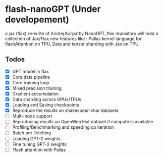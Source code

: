 # flash-nanoGPT (Under developement)

a jax (flax) re-write of Andrej Karpathy NanoGPT, this repository will hold a collection of Jax/Flax new features like :
Pallas kernel language for flashAttention on TPU, Data and tensor sharding with Jax on TPU

## Todos

- [x] GPT model in flax
- [x] Core data pipeline
- [x] Core training loop
- [x] Mixed precision training
- [x] Gradient accumulation
- [x] Data sharding across GPUs/TPUs
- [x] Loading and Saving checkpoints
- [x] Reproduce the results on shakespear-char datasets
- [ ] Multi-node support
- [ ] Reproducing results on OpenWebText dataset if compute is available
- [ ] Profiling/Benchmarking and speeding up iteration
- [ ] Batch pre-fetching
- [ ] Loading GPT-2 weights
- [ ] Fine tuning GPT-2 weights
- [ ] Flash attention with Pallas